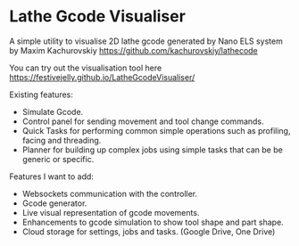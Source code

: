 # Lathe Gcode Visualiser
A simple utility to visualise 2D lathe gcode generated by Nano ELS system by Maxim Kachurovskiy https://github.com/kachurovskiy/lathecode

You can try out the visualisation tool here https://festivejelly.github.io/LatheGcodeVisualiser/

Existing features:

- Simulate Gcode.
- Control panel for sending movement and tool change commands.
- Quick Tasks for performing common simple operations such as profiling, facing and threading.
- Planner for building up complex jobs using simple tasks that can be be generic or specific.

Features I want to add:

- Websockets communication with the controller.
- Gcode generator.
- Live visual representation of gcode movements.
- Enhancements to gcode simulation to show tool shape and part shape.
- Cloud storage for settings, jobs and tasks. (Google Drive, One Drive)